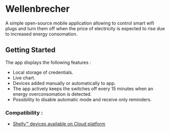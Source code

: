# Wellenbrecher

A simple open-source mobile application allowing to control smart wifi plugs and turn them off when the price of electricity is expected to rise due to increased energy consomation.

## Getting Started

The app displays the following features :
- Local storage of credentials.
- Live chart.
- Devices added manually or automatically to app.
- The app actively keeps the switches off every 15 minutes when an energy overconsomation is detected. 
- Possibility to disable automatic mode and receive only reminders.

### Compatibility : 

- [Shelly™ devices available on Cloud platform](https://shelly.cloud/products/shelly-plug-smart-home-automation-device/)

